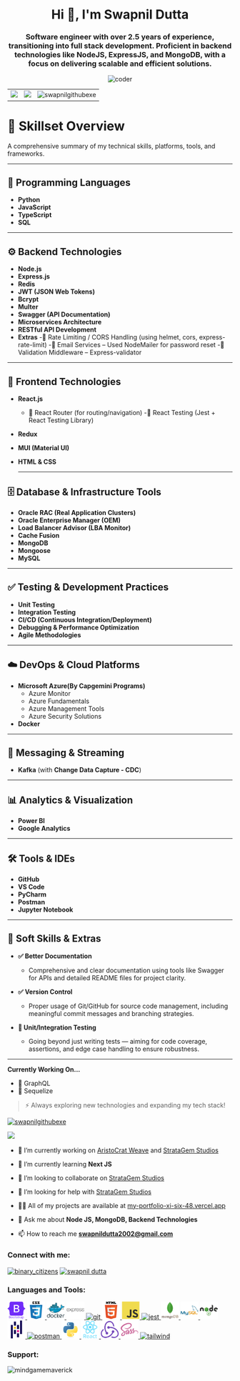 
<h1 align="center">Hi 👋, I'm Swapnil Dutta</h1>
<h3 align="center">Software engineer with over 2.5 years of experience, transitioning into full stack development. Proficient in backend technologies like NodeJS, ExpressJS, and MongoDB, with a focus on delivering scalable and efficient solutions.</h3>
<p align="center">
  <img alt="coder" width="1000" height="400" src="https://miro.medium.com/v2/resize:fit:640/format:webp/1*um19N_oeTKlmrHMov0O5bA.gif" />
</p>
<table>
  <tr>
    <td>
      <a href="https://github.com/swapnilgithubexe/swapnilgithubexe">
        <img height="300" src="https://github-readme-stats.vercel.app/api?username=swapnilgithubexe&show_icons=true&theme=midnight-purple&cache_seconds=7200" />
      </a>
    </td>
    <td>
      <a href="https://github.com/swapnilgithubexe?tab=repositories">
        <img height="300" src="https://github-readme-stats.vercel.app/api/top-langs/?username=swapnilgithubexe&layout=donut-vertical&theme=midnight-purple" />
      </a>
    </td>
    <td>
<img height="300" src="https://github-readme-streak-stats-one-gold.vercel.app?user=swapnilgithubexe&theme=midnight-purple&hide_border=true&date_format=j%20M%5B%20Y%5D" alt="swapnilgithubexe" />  
    </td>
  </tr>
  
</table>

# 💼 Skillset Overview

A comprehensive summary of my technical skills, platforms, tools, and frameworks.

---

## 🧠 Programming Languages
- **Python**
- **JavaScript**
- **TypeScript**
- **SQL**

---

## ⚙️ Backend Technologies
- **Node.js**
- **Express.js**
- **Redis**
- **JWT (JSON Web Tokens)**
- **Bcrypt**
- **Multer**
- **Swagger (API Documentation)**
- **Microservices Architecture**
- **RESTful API Development**
- **Extras**
  -🔲 Rate Limiting / CORS Handling (using helmet, cors, express-rate-limit)
  -🔲 Email Services – Used NodeMailer for password reset
  -🔲 Validation Middleware – Express-validator

---

## 🎨 Frontend Technologies
- **React.js**
  - 🔲 React Router (for routing/navigation)
  -🔲 React Testing (Jest + React Testing Library)
- **Redux**
- **MUI (Material UI)**
- **HTML & CSS**

  ---

## 🗄️ Database & Infrastructure Tools
- **Oracle RAC (Real Application Clusters)**
- **Oracle Enterprise Manager (OEM)**
- **Load Balancer Advisor (LBA Monitor)**
- **Cache Fusion**
- **MongoDB**
- **Mongoose**
- **MySQL**

---

## ✅ Testing & Development Practices
- **Unit Testing**
- **Integration Testing**
- **CI/CD (Continuous Integration/Deployment)**
- **Debugging & Performance Optimization**
- **Agile Methodologies**

---

## ☁️ DevOps & Cloud Platforms
- **Microsoft Azure(By Capgemini Programs)**
  - Azure Monitor
  - Azure Fundamentals
  - Azure Management Tools
  - Azure Security Solutions
- **Docker**

---

## 🔄 Messaging & Streaming
- **Kafka** (with **Change Data Capture - CDC**)

---

## 📊 Analytics & Visualization
- **Power BI**
- **Google Analytics**

---

## 🛠️ Tools & IDEs
- **GitHub**
- **VS Code**
- **PyCharm**
- **Postman**
- **Jupyter Notebook**

---
## 🧠 Soft Skills & Extras
- **✅ Better Documentation**
  - Comprehensive and clear documentation using tools like Swagger for APIs and detailed README files for project clarity.

- **✅ Version Control**
  - Proper usage of Git/GitHub for source code management, including meaningful commit messages and branching strategies.

- **🔲 Unit/Integration Testing**
  - Going beyond just writing tests — aiming for code coverage, assertions, and edge case handling to ensure robustness.

---

**Currently Working On...**
  - 🔲 GraphQL
  - 🔲 Sequelize

> ⚡ Always exploring new technologies and expanding my tech stack!





<p align="left"> 
  <a href="https://github.com/ryo-ma/github-profile-trophy">
    <img src="https://github-profile-trophy.vercel.app/?username=swapnilgithubexe&theme=dark_lover" alt="swapnilgithubexe" />
  </a> 
</p>
<img src="https://www.codetriage.com/nodejs/node/badges/users.svg">



- 🔭 I’m currently working on [AristoCrat Weave](https://aristocrat-weave-demo.vercel.app) and [StrataGem Studios](https://github.com/swapnilgithubexe/Stratagem-Studio-V1)

- 🌱 I’m currently learning **Next JS**

- 👯 I’m looking to collaborate on [StrataGem Studios](https://github.com/swapnilgithubexe/Stratagem-Studio-V1)

- 🤝 I’m looking for help with [StrataGem Studios](https://github.com/swapnilgithubexe/Stratagem-Studio-V1)

- 👨‍💻 All of my projects are available at [my-portfolio-xi-six-48.vercel.app](my-portfolio-xi-six-48.vercel.app)

- 💬 Ask me about **Node JS, MongoDB, Backend Technologies**

- 📫 How to reach me **swapnildutta2002@gmail.com**

<h3 align="left">Connect with me:</h3>
<p align="left">
<a href="https://twitter.com/binary_citizens" target="blank"><img align="center" src="https://raw.githubusercontent.com/rahuldkjain/github-profile-readme-generator/master/src/images/icons/Social/twitter.svg" alt="binary_citizens" height="30" width="40" /></a>
<a href="https://linkedin.com/in/swapnil dutta" target="blank"><img align="center" src="https://raw.githubusercontent.com/rahuldkjain/github-profile-readme-generator/master/src/images/icons/Social/linked-in-alt.svg" alt="swapnil dutta" height="30" width="40" /></a>
</p>

<h3 align="left">Languages and Tools:</h3>
<p align="left"> <a href="https://getbootstrap.com" target="_blank" rel="noreferrer"> <img src="https://raw.githubusercontent.com/devicons/devicon/master/icons/bootstrap/bootstrap-plain-wordmark.svg" alt="bootstrap" width="40" height="40"/> </a> <a href="https://www.w3schools.com/css/" target="_blank" rel="noreferrer"> <img src="https://raw.githubusercontent.com/devicons/devicon/master/icons/css3/css3-original-wordmark.svg" alt="css3" width="40" height="40"/> </a> <a href="https://www.docker.com/" target="_blank" rel="noreferrer"> <img src="https://raw.githubusercontent.com/devicons/devicon/master/icons/docker/docker-original-wordmark.svg" alt="docker" width="40" height="40"/> </a> <a href="https://expressjs.com" target="_blank" rel="noreferrer"> <img src="https://raw.githubusercontent.com/devicons/devicon/master/icons/express/express-original-wordmark.svg" alt="express" width="40" height="40"/> </a> <a href="https://git-scm.com/" target="_blank" rel="noreferrer"> <img src="https://www.vectorlogo.zone/logos/git-scm/git-scm-icon.svg" alt="git" width="40" height="40"/> </a> <a href="https://www.w3.org/html/" target="_blank" rel="noreferrer"> <img src="https://raw.githubusercontent.com/devicons/devicon/master/icons/html5/html5-original-wordmark.svg" alt="html5" width="40" height="40"/> </a> <a href="https://developer.mozilla.org/en-US/docs/Web/JavaScript" target="_blank" rel="noreferrer"> <img src="https://raw.githubusercontent.com/devicons/devicon/master/icons/javascript/javascript-original.svg" alt="javascript" width="40" height="40"/> </a> <a href="https://jestjs.io" target="_blank" rel="noreferrer"> <img src="https://www.vectorlogo.zone/logos/jestjsio/jestjsio-icon.svg" alt="jest" width="40" height="40"/> </a> <a href="https://www.mongodb.com/" target="_blank" rel="noreferrer"> <img src="https://raw.githubusercontent.com/devicons/devicon/master/icons/mongodb/mongodb-original-wordmark.svg" alt="mongodb" width="40" height="40"/> </a> <a href="https://www.mysql.com/" target="_blank" rel="noreferrer"> <img src="https://raw.githubusercontent.com/devicons/devicon/master/icons/mysql/mysql-original-wordmark.svg" alt="mysql" width="40" height="40"/> </a> <a href="https://nodejs.org" target="_blank" rel="noreferrer"> <img src="https://raw.githubusercontent.com/devicons/devicon/master/icons/nodejs/nodejs-original-wordmark.svg" alt="nodejs" width="40" height="40"/> </a> <a href="https://pandas.pydata.org/" target="_blank" rel="noreferrer"> <img src="https://raw.githubusercontent.com/devicons/devicon/2ae2a900d2f041da66e950e4d48052658d850630/icons/pandas/pandas-original.svg" alt="pandas" width="40" height="40"/> </a> <a href="https://postman.com" target="_blank" rel="noreferrer"> <img src="https://www.vectorlogo.zone/logos/getpostman/getpostman-icon.svg" alt="postman" width="40" height="40"/> </a> <a href="https://www.python.org" target="_blank" rel="noreferrer"> <img src="https://raw.githubusercontent.com/devicons/devicon/master/icons/python/python-original.svg" alt="python" width="40" height="40"/> </a> <a href="https://reactjs.org/" target="_blank" rel="noreferrer"> <img src="https://raw.githubusercontent.com/devicons/devicon/master/icons/react/react-original-wordmark.svg" alt="react" width="40" height="40"/> </a> <a href="https://redux.js.org" target="_blank" rel="noreferrer"> <img src="https://raw.githubusercontent.com/devicons/devicon/master/icons/redux/redux-original.svg" alt="redux" width="40" height="40"/> </a> <a href="https://sass-lang.com" target="_blank" rel="noreferrer"> <img src="https://raw.githubusercontent.com/devicons/devicon/master/icons/sass/sass-original.svg" alt="sass" width="40" height="40"/> </a> <a href="https://tailwindcss.com/" target="_blank" rel="noreferrer"> <img src="https://www.vectorlogo.zone/logos/tailwindcss/tailwindcss-icon.svg" alt="tailwind" width="40" height="40"/> </a> </p>

<h3 align="left">Support:</h3>
<p><a href="https://www.buymeacoffee.com/mindgamemaverick"> <img align="left" src="https://cdn.buymeacoffee.com/buttons/v2/default-yellow.png" height="50" width="210" alt="mindgamemaverick" /></a></p><br><br>


